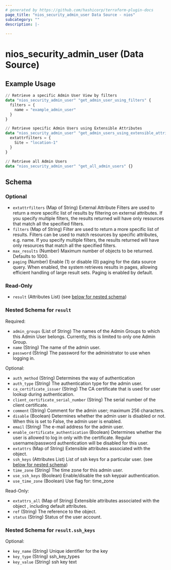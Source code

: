 ```yaml
---
# generated by https://github.com/hashicorp/terraform-plugin-docs
page_title: "nios_security_admin_user Data Source - nios"
subcategory: ""
description: |-
  
---
```


# nios_security_admin_user (Data Source)



## Example Usage

```terraform
// Retrieve a specific Admin User View by filters
data "nios_security_admin_user" "get_admin_user_using_filters" {
  filters = {
    name = "example_admin_user"
  }
}

// Retrieve specific Admin Users using Extensible Attributes
data "nios_security_admin_user" "get_admin_users_using_extensible_attributes" {
  extattrfilters = {
    Site = "location-1"
  }
}

// Retrieve all Admin Users
data "nios_security_admin_user" "get_all_admin_users" {}
```

<!-- schema generated by tfplugindocs -->
## Schema

### Optional

- `extattrfilters` (Map of String) External Attribute Filters are used to return a more specific list of results by filtering on external attributes. If you specify multiple filters, the results returned will have only resources that match all the specified filters.
- `filters` (Map of String) Filter are used to return a more specific list of results. Filters can be used to match resources by specific attributes, e.g. name. If you specify multiple filters, the results returned will have only resources that match all the specified filters.
- `max_results` (Number) Maximum number of objects to be returned. Defaults to 1000.
- `paging` (Number) Enable (1) or disable (0) paging for the data source query. When enabled, the system retrieves results in pages, allowing efficient handling of large result sets. Paging is enabled by default.

### Read-Only

- `result` (Attributes List) (see [below for nested schema](#nestedatt--result))

<a id="nestedatt--result"></a>
### Nested Schema for `result`

Required:

- `admin_groups` (List of String) The names of the Admin Groups to which this Admin User belongs. Currently, this is limited to only one Admin Group.
- `name` (String) The name of the admin user.
- `password` (String) The password for the administrator to use when logging in.

Optional:

- `auth_method` (String) Determines the way of authentication
- `auth_type` (String) The authentication type for the admin user.
- `ca_certificate_issuer` (String) The CA certificate that is used for user lookup during authentication.
- `client_certificate_serial_number` (String) The serial number of the client certificate.
- `comment` (String) Comment for the admin user; maximum 256 characters.
- `disable` (Boolean) Determines whether the admin user is disabled or not. When this is set to False, the admin user is enabled.
- `email` (String) The e-mail address for the admin user.
- `enable_certificate_authentication` (Boolean) Determines whether the user is allowed to log in only with the certificate. Regular username/password authentication will be disabled for this user.
- `extattrs` (Map of String) Extensible attributes associated with the object.
- `ssh_keys` (Attributes List) List of ssh keys for a particular user. (see [below for nested schema](#nestedatt--result--ssh_keys))
- `time_zone` (String) The time zone for this admin user.
- `use_ssh_keys` (Boolean) Enable/disable the ssh keypair authentication.
- `use_time_zone` (Boolean) Use flag for: time_zone

Read-Only:

- `extattrs_all` (Map of String) Extensible attributes associated with the object , including default attributes.
- `ref` (String) The reference to the object.
- `status` (String) Status of the user account.

<a id="nestedatt--result--ssh_keys"></a>
### Nested Schema for `result.ssh_keys`

Optional:

- `key_name` (String) Unique identifier for the key
- `key_type` (String) ssh_key_types
- `key_value` (String) ssh key text
